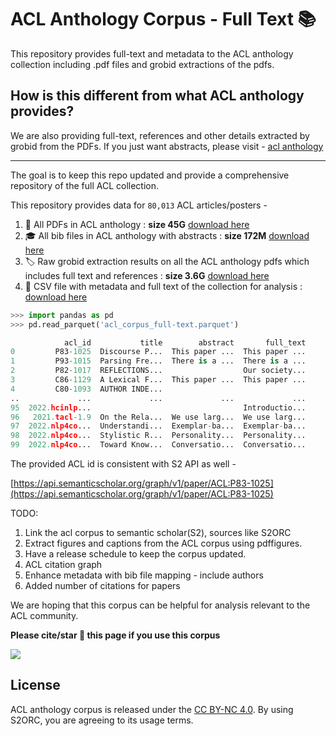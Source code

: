 # ACL Anthology Corpus - Full Text 📚
This repository provides full-text and metadata to the ACL anthology collection including .pdf files and grobid extractions of the pdfs.

## How is this different from what ACL anthology provides? 
We are also providing full-text, references and other details extracted by grobid from the PDFs. If you just want abstracts, please visit - [acl anthology](https://aclanthology.org/anthology+abstracts.bib.gz) 


----

The goal is to keep this repo updated and provide a comprehensive repository of the full ACL collection.

This repository provides data for `80,013` ACL articles/posters - 
1. 📖 All PDFs in ACL anthology : **size 45G**  [download here](https://drive.google.com/file/d/1OGHyJrkaVpbrdbmxsDotG-tI3LiKyxuC/view?usp=sharing)
2. 🎓 All bib files in ACL anthology with abstracts : **size 172M** [download here](https://drive.google.com/file/d/1dJ-iE85moBv3iYG2LhRLT6KQyVkmllBg/view?usp=sharing)
2. 🏷️  Raw grobid extraction results on all the ACL anthology pdfs which includes full text and references : **size 3.6G** [download here](https://drive.google.com/file/d/1xC-K6__W3FCalIDBlDROeN4d4xh0IVry/view?usp=sharing)
3. 💾  CSV file with metadata and full text of the collection for analysis : [download here](https://drive.google.com/file/d/1tmczx10fRgOXBN6gweN3f8qscz9pXNnN/view?usp=sharing)

```python
>>> import pandas as pd
>>> pd.read_parquet('acl_corpus_full-text.parquet')

            acl_id           title        abstract       full_text
0         P83-1025  Discourse P...  This paper ...  This paper ...
1         P93-1015  Parsing Fre...  There is a ...  There is a ...
2         P82-1017  REFLECTIONS...                  Our society...
3         C86-1129  A Lexical F...  This paper ...  This paper ...
4         C80-1093  AUTHOR INDE...                                
..             ...             ...             ...             ...
95  2022.hcinlp...                                  Introductio...
96   2021.tacl-1.9  On the Rela...  We use larg...  We use larg...
97  2022.nlp4co...  Understandi...  Exemplar-ba...  Exemplar-ba...
98  2022.nlp4co...  Stylistic R...  Personality...  Personality...
99  2022.nlp4co...  Toward Know...  Conversatio...  Conversatio...
```

The  provided ACL id is consistent with S2 API as well - 

[https://api.semanticscholar.org/graph/v1/paper/ACL:P83-1025](https://api.semanticscholar.org/graph/v1/paper/ACL:P83-1025)

TODO:
1. Link the acl corpus to semantic scholar(S2), sources like S2ORC 
2. Extract figures and captions from the ACL corpus using pdffigures.
3. Have a release schedule to keep the corpus updated.
4. ACL citation graph
5. Enhance metadata with bib file mapping - include authors
6. Added number of citations for papers

We are hoping that this corpus can be helpful for analysis relevant to the ACL community. 

**Please cite/star 🌟 this page if you use this corpus**

[<img src="https://img.shields.io/badge/Buy%20Me%20a%20Coffee-ffdd00?style=for-the-badge&logo=buy-me-a-coffee&logoColor=black">](https://www.buymeacoffee.com/shauryrG)

<!-- If you are feeling generous buy me a ☕   -->

## License

ACL anthology corpus is released under the [CC BY-NC 4.0](https://creativecommons.org/licenses/by-nc/4.0/).  By using S2ORC, you are agreeing to its usage terms.
